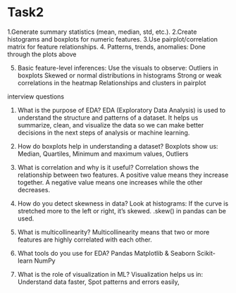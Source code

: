# Task2
1.Generate summary statistics (mean, median, std, etc.).
2.Create histograms and boxplots for numeric features.
3.Use pairplot/correlation matrix for feature relationships.
4. Patterns, trends, anomalies: Done through the plots above

5. Basic feature-level inferences: Use the visuals to observe:
    Outliers in boxplots
    Skewed or normal distributions in histograms
    Strong or weak correlations in the heatmap
    Relationships and clusters in pairplot

interview questions
1. What is the purpose of EDA?
EDA (Exploratory Data Analysis) is used to understand the structure and patterns of a dataset. It helps us summarize, clean, and visualize the data so we can make better decisions in the next steps of analysis or machine learning.

2. How do boxplots help in understanding a dataset?
Boxplots show us:
Median,
Quartiles,
Minimum and maximum values,
Outliers

3. What is correlation and why is it useful?
Correlation shows the relationship between two features.
    A positive value means they increase together.
    A negative value means one increases while the other decreases.

4. How do you detect skewness in data?
    Look at histograms: If the curve is stretched more to the left or right, it’s skewed.
    .skew() in pandas can be used.

5. What is multicollinearity?
Multicollinearity means that two or more features are highly correlated with each other.

6. What tools do you use for EDA?
    Pandas
    Matplotlib & Seaborn
    Scikit-learn
    NumPy

8. What is the role of visualization in ML?
Visualization helps us in:
    Understand data faster,
    Spot patterns and errors easily,


